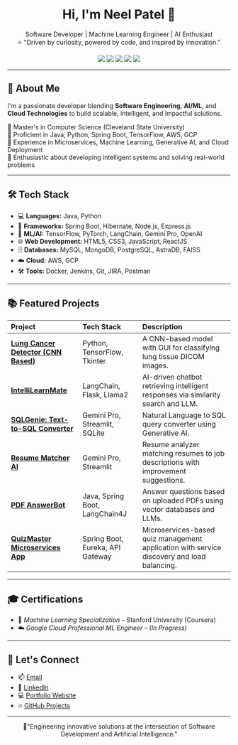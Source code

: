 <h1 align="center">Hi, I'm Neel Patel 👋</h1>

<p align="center">
  Software Developer | Machine Learning Engineer  | AI Enthusiast <br/>
  ⭐️ "Driven by curiosity, powered by code, and inspired by innovation."
</p>

<p align="center">
  <img src="https://img.shields.io/badge/Software%20Developer-Java%20|%20Python-blueviolet" />
  <img src="https://img.shields.io/badge/Machine%20Learning-Enthusiast-brightgreen" />
  <img src="https://img.shields.io/badge/Cloud-AWS%20|%20GCP-orange" />
  <img src="https://img.shields.io/badge/Frameworks-Spring%20Boot%20|%20TensorFlow-yellow" />
  <img src="https://img.shields.io/badge/Open%20Source-Contributor-blue" />
</p>

---

## 🚀 About Me

I'm a passionate developer blending **Software Engineering**, **AI/ML**, and **Cloud Technologies** to build scalable, intelligent, and impactful solutions.

🔹 Master's in Computer Science (Cleveland State University)  
🔹 Proficient in Java, Python, Spring Boot, TensorFlow, AWS, GCP  
🔹 Experience in Microservices, Machine Learning, Generative AI, and Cloud Deployment  
🔹 Enthusiastic about developing intelligent systems and solving real-world problems

---

## 🛠️ Tech Stack

- 💻 **Languages:** Java, Python
- 🧰 **Frameworks:** Spring Boot, Hibernate, Node.js, Express.js
- 🤖 **ML/AI:** TensorFlow, PyTorch, LangChain, Gemini Pro, OpenAI
- 🌐 **Web Development:** HTML5, CSS3, JavaScript, ReactJS
- 🗄️ **Databases:** MySQL, MongoDB, PostgreSQL, AstraDB, FAISS
- ☁️ **Cloud:** AWS, GCP
- 🛠 **Tools:** Docker, Jenkins, Git, JIRA, Postman

---

## 📚 Featured Projects

| Project | Tech Stack | Description |
|:---|:---|:---|
| [**Lung Cancer Detector (CNN Based)**](#) | Python, TensorFlow, Tkinter | A CNN-based model with GUI for classifying lung tissue DICOM images. |
| [**IntelliLearnMate**](#) | LangChain, Flask, Llama2 | AI-driven chatbot retrieving intelligent responses via similarity search and LLM. |
| [**SQLGenie: Text-to-SQL Converter**](#) | Gemini Pro, Streamlit, SQLite | Natural Language to SQL query converter using Generative AI. |
| [**Resume Matcher AI**](#) | Gemini Pro, Streamlit | Resume analyzer matching resumes to job descriptions with improvement suggestions. |
| [**PDF AnswerBot**](#) | Java, Spring Boot, LangChain4J | Answer questions based on uploaded PDFs using vector databases and LLMs. |
| [**QuizMaster Microservices App**](#) | Spring Boot, Eureka, API Gateway | Microservices-based quiz management application with service discovery and load balancing. |

---

## 🎓 Certifications

- 🧠 *Machine Learning Specialization* – Stanford University (Coursera)  
- ☁️ *Google Cloud Professional ML Engineer* – *(In Progress)*  

---

## 🌟 Let's Connect

- 📫 [Email](mailto:patelneel2797@gmail.com)  
- 🔗 [LinkedIn](https://www.linkedin.com/in/neelpatel2712)  
- 💻 [Portfolio Website](https://pneel27.github.io/Portfolio-Website/index.html) 
- 🔥 [GitHub Projects](https://github.com/pneel27)

---

<p align="center">
  🚀"Engineering innovative solutions at the intersection of Software Development and Artificial Intelligence."
</p>


